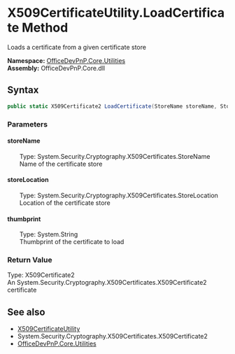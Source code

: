 # X509CertificateUtility.LoadCertificate Method  
 Loads a certificate from a given certificate store   

**Namespace:** [OfficeDevPnP.Core.Utilities](OfficeDevPnP.Core.Utilities.md)  
**Assembly:** OfficeDevPnP.Core.dll  
## Syntax
```C#
public static X509Certificate2 LoadCertificate(StoreName storeName, StoreLocation storeLocation, String thumbprint)
```
### Parameters
#### storeName  
&emsp;&emsp;Type: System.Security.Cryptography.X509Certificates.StoreName  
&emsp;&emsp;Name of the certificate store  

  

#### storeLocation  
&emsp;&emsp;Type: System.Security.Cryptography.X509Certificates.StoreLocation  
&emsp;&emsp;Location of the certificate store  

  

#### thumbprint  
&emsp;&emsp;Type: System.String  
&emsp;&emsp;Thumbprint of the certificate to load  

  

### Return Value
Type: X509Certificate2  
An System.Security.Cryptography.X509Certificates.X509Certificate2 certificate  


## See also
- [X509CertificateUtility](OfficeDevPnP.Core.Utilities.X509CertificateUtility.md) 
- System.Security.Cryptography.X509Certificates.X509Certificate2
- [OfficeDevPnP.Core.Utilities](OfficeDevPnP.Core.Utilities.md) 
